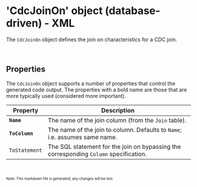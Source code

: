 # 'CdcJoinOn' object (database-driven) - XML

The `CdcJoinOn` object defines the join on characteristics for a CDC join.

<br/>

## Properties
The `CdcJoinOn` object supports a number of properties that control the generated code output. The properties with a bold name are those that are more typically used (considered more important).

Property | Description
-|-
**`Name`** | The name of the join column (from the `Join` table).
**`ToColumn`** | The name of the join to column. Defaults to `Name`; i.e. assumes same name.
`ToStatement` | The SQL statement for the join on bypassing the corresponding `Column` specification.

<br/>

<sub><sup>Note: This markdown file is generated; any changes will be lost.</sup></sub>
